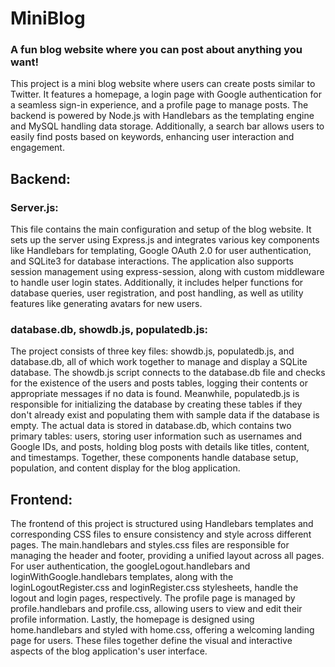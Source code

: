 # MiniBlog

### A fun blog website where you can post about anything you want!

This project is a mini blog website where users can create posts similar to Twitter. It features a homepage, a login page with Google authentication for a seamless sign-in experience, and a profile page to manage posts. The backend is powered by Node.js with Handlebars as the templating engine and MySQL handling data storage. Additionally, a search bar allows users to easily find posts based on keywords, enhancing user interaction and engagement.

## Backend:

### Server.js:

This file contains the main configuration and setup of the blog website. It sets up the server using Express.js and integrates various key components like Handlebars for templating, Google OAuth 2.0 for user authentication, and SQLite3 for database interactions. The application also supports session management using express-session, along with custom middleware to handle user login states. Additionally, it includes helper functions for database queries, user registration, and post handling, as well as utility features like generating avatars for new users.

### database.db, showdb.js, populatedb.js:

The project consists of three key files: showdb.js, populatedb.js, and database.db, all of which work together to manage and display a SQLite database. The showdb.js script connects to the database.db file and checks for the existence of the users and posts tables, logging their contents or appropriate messages if no data is found. Meanwhile, populatedb.js is responsible for initializing the database by creating these tables if they don't already exist and populating them with sample data if the database is empty. The actual data is stored in database.db, which contains two primary tables: users, storing user information such as usernames and Google IDs, and posts, holding blog posts with details like titles, content, and timestamps. Together, these components handle database setup, population, and content display for the blog application.

## Frontend:

The frontend of this project is structured using Handlebars templates and corresponding CSS files to ensure consistency and style across different pages. The main.handlebars and styles.css files are responsible for managing the header and footer, providing a unified layout across all pages. For user authentication, the googleLogout.handlebars and loginWithGoogle.handlebars templates, along with the loginLogoutRegister.css and loginRegister.css stylesheets, handle the logout and login pages, respectively. The profile page is managed by profile.handlebars and profile.css, allowing users to view and edit their profile information. Lastly, the homepage is designed using home.handlebars and styled with home.css, offering a welcoming landing page for users. These files together define the visual and interactive aspects of the blog application's user interface.
